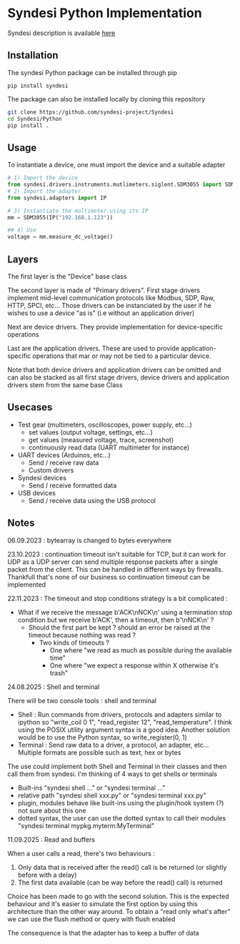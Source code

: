 # Syndesi Python Implementation

Syndesi description is available [here](https://github.com/syndesi-project/Syndesi/README.md)

## Installation

The syndesi Python package can be installed through pip

``pip install syndesi``

The package can also be installed locally by cloning this repository

```bash
git clone https://github.com/syndesi-project/Syndesi
cd Syndesi/Python
pip install .
```

## Usage



To instantiate a device, one must import the device and a suitable adapter

```python
# 1) Import the device
from syndesi.drivers.instruments.mutlimeters.siglent.SDM3055 import SDM3055
# 2) Import the adapter
from syndesi.adapters import IP

# 3) Instantiate the multimeter using its IP
mm = SDM3055(IP("192.168.1.123"))

## 4) Use
voltage = mm.measure_dc_voltage()
```

## Layers

The first layer is the "Device" base class

The second layer is made of "Primary drivers". First stage drivers implement mid-level communication protocols like Modbus, SDP, Raw, HTTP, SPCI, etc... Those drivers can be instanciated by the user if he wishes to use a device "as is" (i.e without an application driver)

Next are device drivers. They provide implementation for device-specific operations

Last are the application drivers. These are used to provide application-specific operations that mar or may not be tied to a particular device.

Note that both device drivers and application drivers can be omitted and can also be stacked as all first stage drivers, device drivers and application drivers stem from the same base Class

## Usecases

- Test gear (multimeters, oscilloscopes, power supply, etc...)
  - set values (output voltage, settings, etc...)
  - get values (measured voltage, trace, screenshot)
  - continuously read data (UART multimeter for instance)
- UART devices (Arduinos, etc...)
  - Send / receive raw data
  - Custom drivers
- Syndesi devices
  - Send / receive formatted data
- USB devices
  - Send / receive data using the USB protocol

## Notes

06.09.2023 : bytearray is changed to bytes everywhere

23.10.2023 : continuation timeout isn't suitable for TCP, but it can work for UDP as a UDP server can send multiple response packets after a single packet from the client. This can be handled in different ways by firewalls. Thankfull that's none of our business so continuation timeout can be implemented

22.11.2023 : The timeout and stop conditions strategy is a bit complicated :

- What if we receive the message b'ACK\nNCK\n' using a termination stop condition but we receive b'ACK', then a timeout, then b'\nNCK\n' ?
  - Should the first part be kept ? should an error be raised at the timeout because nothing was read ?
    - Two kinds of timeouts ?
      - One where "we read as much as possible during the available time"
      - One where "we expect a response within X otherwise it's trash"

24.08.2025 : Shell and terminal

There will be two console tools : shell and terminal

- Shell : Run commands from drivers, protocols and adapters similar to ipython so "write_coil 0 1", "read_register 12", "read_temperature". I think using the POSIX utility argument syntax is a good idea. Another solution would be to use the Python syntax, so write_register(0, 1)
- Terminal : Send raw data to a driver, a protocol, an adapter, etc... Multiple formats are possible such as text, hex or bytes

The use could implement both Shell and Terminal in their classes and then call them from syndesi. I'm thinking of 4 ways to get shells or terminals 

- Built-ins "syndesi shell ..." or "syndesi terminal ..."
- relative path "syndesi shell xxx.py" or "syndesi terminal xxx.py"
- plugin, modules behave like built-ins using the plugin/hook system (?) not sure about this one
- dotted syntax, the user can use the dotted syntax to call their modules "syndesi terminal mypkg.myterm:MyTerminal"

11.09.2025 : Read and buffers

When a user calls a read, there's two behaviours :

1) Only data that is received after the read() call is be returned (or slightly before with a delay)
2) The first data available (can be way before the read() call) is returned

Choice has been made to go with the second solution. This is the expected behaviour and it's easier to simulate the first option by using this architecture than the other way around. To obtain a "read only what's after" we can use the flush method or query with flush enabled

The consequence is that the adapter has to keep a buffer of data